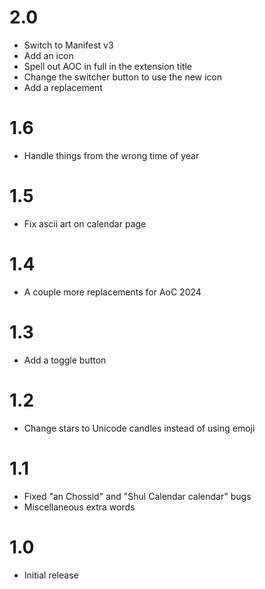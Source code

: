 # 2.0

* Switch to Manifest v3
* Add an icon
* Spell out AOC in full in the extension title
* Change the switcher button to use the new icon
* Add a replacement

# 1.6

* Handle things from the wrong time of year

# 1.5

* Fix ascii art on calendar page

# 1.4

* A couple more replacements for AoC 2024

# 1.3

* Add a toggle button

# 1.2

* Change stars to Unicode candles instead of using emoji

# 1.1

* Fixed "an Chossid" and "Shul Calendar calendar" bugs
* Miscellaneous extra words

# 1.0

* Initial release
